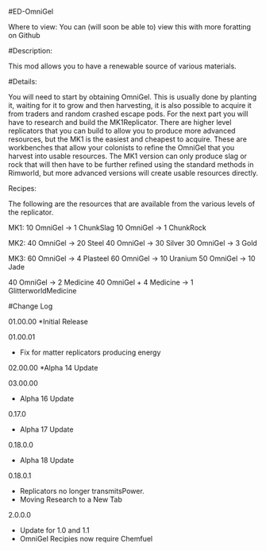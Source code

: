 #ED-OmniGel

Where to view: You can (will soon be able to) view this with more foratting on Github

#Description:

This mod allows you to have a renewable source of various materials.

#Details:

You will need to start by obtaining OmniGel. This is usually done by planting it, waiting for it to grow and then harvesting, it is also possible to acquire it from traders and random crashed escape pods. 
For the next part you will have to research and build the MK1Replicator. There are higher level replicators that you can build to allow you to produce more advanced resources, but the MK1 is the easiest and cheapest to acquire. These are workbenches that allow your colonists to refine the OmniGel that you harvest into usable resources. The MK1 version can only produce slag or rock that will then have to be further refined using the standard methods in Rimworld, but more advanced versions will create usable resources directly.

Recipes:

The following are the resources that are available from the various levels of the replicator.

MK1:
10 OmniGel -> 1 ChunkSlag
10 OmniGel -> 1 ChunkRock 

MK2:
40 OmniGel -> 20 Steel
40 OmniGel -> 30 Silver
30 OmniGel -> 3 Gold

MK3:
60 OmniGel -> 4 Plasteel
60 OmniGel -> 10 Uranium
50 OmniGel -> 10 Jade

40 OmniGel -> 2 Medicine
40 OmniGel + 4 Medicine -> 1 GlitterworldMedicine

#Change Log

01.00.00
*Initial Release

01.00.01
* Fix for matter replicators producing energy

02.00.00
*Alpha 14 Update

03.00.00
* Alpha 16 Update

0.17.0
* Alpha 17 Update

0.18.0.0
* Alpha 18 Update

0.18.0.1
* Replicators no longer transmitsPower.
* Moving Research to a New Tab

2.0.0.0
* Update for 1.0 and 1.1
* OmniGel Recipies now require Chemfuel